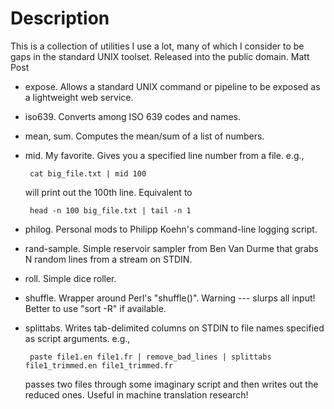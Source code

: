 # Description

This is a collection of utilities I use a lot, many of which I consider to be gaps in the standard
UNIX toolset. Released into the public domain.
Matt Post

- expose. Allows a standard UNIX command or pipeline to be exposed as a lightweight web service.

- iso639. Converts among ISO 639 codes and names.

- mean, sum. Computes the mean/sum of a list of numbers.

- mid. My favorite. Gives you a specified line number from a file. e.g.,

       cat big_file.txt | mid 100

  will print out the 100th line. Equivalent to

       head -n 100 big_file.txt | tail -n 1

- philog. Personal mods to Philipp Koehn's command-line logging script.

- rand-sample. Simple reservoir sampler from Ben Van Durme that grabs N random lines from a stream on STDIN.

- roll. Simple dice roller.

- shuffle. Wrapper around Perl's "shuffle()". Warning --- slurps all input! Better to use "sort -R" if available.

- splittabs. Writes tab-delimited columns on STDIN to file names specified as script arguments. e.g.,

       paste file1.en file1.fr | remove_bad_lines | splittabs file1_trimmed.en file1_trimmed.fr

  passes two files through some imaginary script and then writes out the reduced ones. Useful in machine translation
  research!
